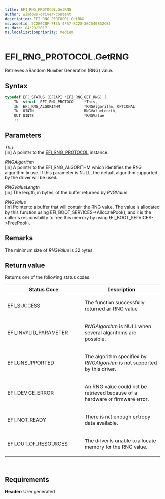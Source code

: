 ```yaml
---
title: EFI_RNG_PROTOCOL.GetRNG
author: windows-driver-content
description: EFI_RNG_PROTOCOL.GetRNG
ms.assetid: 5C2E0C8F-FF3A-4F57-BC28-3BC540852CB0
ms.date: 04/20/2017
ms.localizationpriority: medium
---
```


# EFI\_RNG\_PROTOCOL.GetRNG


Retrieves a Random Number Generation (RNG) value.

## Syntax


```cpp
typedef EFI_STATUS (EFIAPI *EFI_RNG_GET_RNG) (
    IN  struct _EFI_RNG_PROTOCOL    *This,
    IN  EFI_RNG_ALGORITHM           *RNGAlgorithm, OPTIONAL
    IN  UINTN                       RNGValueLength,
    OUT UINT8                       *RNGValue
    );
```

## Parameters


<a href="" id="this"></a>*This*  
\[in\] A pointer to the [EFI\_RNG\_PROTOCOL](efi-rng-protocol.md) instance.

<a href="" id="rngalgorithm"></a>*RNGAlgorithm*  
\[in\] A pointer to the EFI\_RNG\_ALGORITHM which identifies the RNG algorithm to use. If this parameter is NULL, the default algorithm supported by the driver will be used.

<a href="" id="rngvaluelength"></a>*RNGValueLength*  
\[in\] The length, in bytes, of the buffer returned by *RNGValue*.

<a href="" id="rngvalue"></a>*RNGValue*  
\[in\] Pointer to a buffer that will contain the RNG value. The value is allocated by this function using EFI\_BOOT\_SERVICES-&gt;AllocatePool(), and it is the caller's responsibility to free this memory by using EFI\_BOOT\_SERVICES-&gt;FreePool().

## Remarks


The minimum size of *RNGValue* is 32 bytes.

## Return value


Returns one of the following status codes.

<table>
<colgroup>
<col width="50%" />
<col width="50%" />
</colgroup>
<thead>
<tr class="header">
<th>Status Code</th>
<th>Description</th>
</tr>
</thead>
<tbody>
<tr class="odd">
<td><p>EFI_SUCCESS</p></td>
<td><p>The function successfully returned an RNG value.</p></td>
</tr>
<tr class="even">
<td><p>EFI_INVALID_PARAMETER</p></td>
<td><p><em>RNGAlgorithm</em> is NULL when several algorithms are possible.</p></td>
</tr>
<tr class="odd">
<td><p>EFI_UNSUPPORTED</p></td>
<td><p>The algorithm specified by <em>RNGAlgorithm</em> is not supported by this driver.</p></td>
</tr>
<tr class="even">
<td><p>EFI_DEVICE_ERROR</p></td>
<td><p>An RNG value could not be retrieved because of a hardware or firmware error.</p></td>
</tr>
<tr class="odd">
<td><p>EFI_NOT_READY</p></td>
<td><p>There is not enough entropy data available.</p></td>
</tr>
<tr class="even">
<td><p>EFI_OUT_OF_RESOURCES</p></td>
<td><p>The driver is unable to allocate memory for the RNG value.</p></td>
</tr>
</tbody>
</table>

 

## Requirements


**Header:** User generated

 

 




